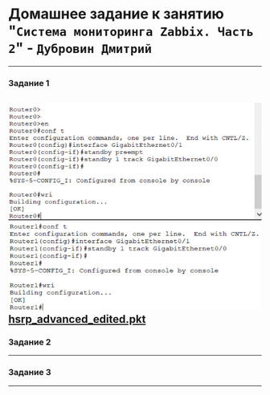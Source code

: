 # Домашнее задание к занятию "`Система мониторинга Zabbix. Часть 2`" - `Дубровин Дмитрий`
---
### Задание 1
![1-1.jpg](img%2F1-1.jpg)
![1-2.jpg](img%2F1-2.jpg)
[hsrp_advanced_edited.pkt](hsrp_advanced_edited.pkt)
---
### Задание 2

---
### Задание 3

---
